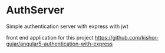 # AuthServer
Simple authentication server with express with jwt 

front end application for this project
https://github.com/kishor-gujar/angular5-authentication-with-express
